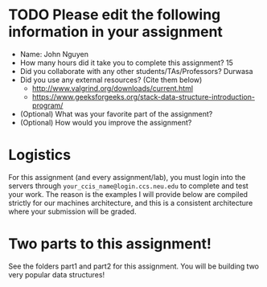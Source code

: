 # TODO Please edit the following information in your assignment

- Name: John Nguyen
- How many hours did it take you to complete this assignment? 15
- Did you collaborate with any other students/TAs/Professors? Durwasa
- Did you use any external resources? (Cite them below)
  - http://www.valgrind.org/downloads/current.html
  - https://www.geeksforgeeks.org/stack-data-structure-introduction-program/
- (Optional) What was your favorite part of the assignment?
- (Optional) How would you improve the assignment?

# Logistics

For this assignment (and every assignment/lab), you must login into the servers through `your_ccis_name@login.ccs.neu.edu` to complete and test your work. The reason is the examples I will provide below are compiled strictly for our machines architecture, and this is a consistent architecture where your submission will be graded.

# Two parts to this assignment!

See the folders part1 and part2 for this assignment. You will be building two very popular data structures!
